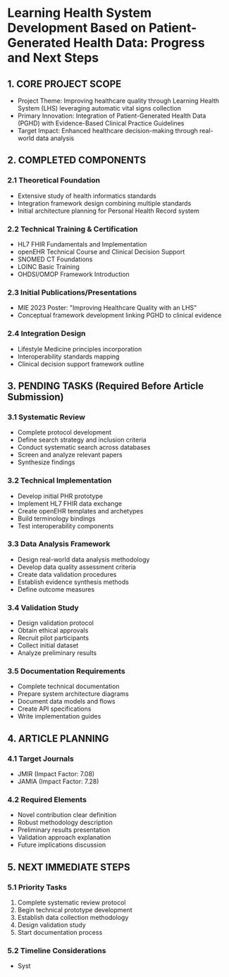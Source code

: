 # Learning Health System Development Based on Patient-Generated Health Data: Progress and Next Steps

## 1. CORE PROJECT SCOPE
- Project Theme: Improving healthcare quality through Learning Health System (LHS) leveraging automatic vital signs collection
- Primary Innovation: Integration of Patient-Generated Health Data (PGHD) with Evidence-Based Clinical Practice Guidelines
- Target Impact: Enhanced healthcare decision-making through real-world data analysis

## 2. COMPLETED COMPONENTS

### 2.1 Theoretical Foundation
- Extensive study of health informatics standards
- Integration framework design combining multiple standards
- Initial architecture planning for Personal Health Record system

### 2.2 Technical Training & Certification
- HL7 FHIR Fundamentals and Implementation
- openEHR Technical Course and Clinical Decision Support
- SNOMED CT Foundations
- LOINC Basic Training
- OHDSI/OMOP Framework Introduction

### 2.3 Initial Publications/Presentations
- MIE 2023 Poster: "Improving Healthcare Quality with an LHS"
- Conceptual framework development linking PGHD to clinical evidence

### 2.4 Integration Design
- Lifestyle Medicine principles incorporation
- Interoperability standards mapping
- Clinical decision support framework outline

## 3. PENDING TASKS (Required Before Article Submission)

### 3.1 Systematic Review
- Complete protocol development
- Define search strategy and inclusion criteria
- Conduct systematic search across databases
- Screen and analyze relevant papers
- Synthesize findings

### 3.2 Technical Implementation
- Develop initial PHR prototype
- Implement HL7 FHIR data exchange
- Create openEHR templates and archetypes
- Build terminology bindings
- Test interoperability components

### 3.3 Data Analysis Framework
- Design real-world data analysis methodology
- Develop data quality assessment criteria
- Create data validation procedures
- Establish evidence synthesis methods
- Define outcome measures

### 3.4 Validation Study
- Design validation protocol
- Obtain ethical approvals
- Recruit pilot participants
- Collect initial dataset
- Analyze preliminary results

### 3.5 Documentation Requirements
- Complete technical documentation 
- Prepare system architecture diagrams
- Document data models and flows
- Create API specifications
- Write implementation guides

## 4. ARTICLE PLANNING

### 4.1 Target Journals
- JMIR (Impact Factor: 7.08)
- JAMIA (Impact Factor: 7.28)

### 4.2 Required Elements
- Novel contribution clear definition
- Robust methodology description
- Preliminary results presentation
- Validation approach explanation
- Future implications discussion

## 5. NEXT IMMEDIATE STEPS

### 5.1 Priority Tasks
1. Complete systematic review protocol
2. Begin technical prototype development
3. Establish data collection methodology
4. Design validation study
5. Start documentation process

### 5.2 Timeline Considerations
- Syst